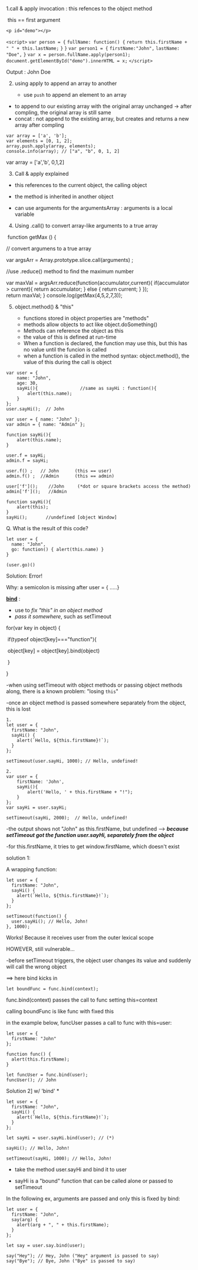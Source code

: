1.call & apply invocation  :  this refences to the object method 

​    this  == first argument 

`<p id="demo"></p>`

`<script>`
`var person = {`
    `fullName: function() {`
        `return this.firstName + " " + this.lastName;`
    `}`
`}`
`var person1 = {`
    `firstName:"John",`
    `lastName: "Doe",`
`}`
`var x = person.fullName.apply(person1);` 
`document.getElementById("demo").innerHTML = x;` 
`</script>`

Output : John Doe



2. using apply to append an array to another 

     - use `push` to append an element to an array
- to append to our existing array with the original array unchanged -> after compling, the original array is still same 
- concat : not append to the existing array, but creates and returns a new array after compling 

```
var array = ['a', 'b'];
var elements = [0, 1, 2];
array.push.apply(array, elements);
console.info(array); // ["a", "b", 0, 1, 2]
```

var array = ['a','b', 0,1,2]   



3. Call & apply explained

- this references to the current object, the calling object

- the method is inherited in another object

- can use arguments for the argumentsArray  : arguments is a local variable 

  

4. Using .call() to convert array-like arguments to a true array 

​         function getMax () {         

// convert argumens to a true array   

var argsArr = Array.prototype.slice.call(arguments) ; 

//use .reduce() method to find the maximum number 

  var maxVal = argsArr.reduce(function(accumulator,current){
      if(accumulator > current){ 
          return accumulator; 
      } else {
        return current;
      }
  });  
     return maxVal; 
}
console.log(getMax(4,5,2,7,3)); 



5. object.method() & "this"

    - functions stored in object properties are "methods"
    - methods allow objects to act like object.doSomething()
    - Methods can reference the object as this
    - the value of this is defined at run-time
    - When a function is declared, the function may use this, but this has no value until the funcion is called
    - when a function is called in the method syntax: object.method(), the value of this during the call is object

```
var user = {
    name: "John",
    age: 30,
    sayHi(){                //same as sayHi : function(){ 
        alert(this.name);
    }
};
user.sayHi();  // John
```

```
var user = { name: "John" };
var admin = { name: "Admin" };

function sayHi(){
    alert(this.name);
}

user.f = sayHi;
admin.f = sayHi;
  
user.f() ;   // John      (this == user)
admin.f() ;  //Admin      (this == admin)

user['f']();    //John     (*dot or square brackets access the method)
admin['f']();   //Admin
```

```
function sayHi(){
    alert(this);
}
sayHi();       //undefined [object Window]
```

Q. What is the result of this code?

```
let user = {
  name: "John",
  go: function() { alert(this.name) }
}

(user.go)()
```

Solution:   Error! 

   Why: a semicolon is missing after user = { .....}



**<u>bind</u>** : 

- use to *fix "this" in an object method* 
- *pass it somewhere*, such as setTimeout

 for(var key in object) { 

​    if(typeof object[key]==="function"){

​        object[key] = object[key].bind(object)

​       }

   }

-when using setTimeout with object methods or passing object methods along, there is a known problem: "losing `this`"

-once an object method is passed somewhere separately from the object, this is lost

```
1.
let user = {
  firstName: "John",
  sayHi() {
    alert(`Hello, ${this.firstName}!`);
  }
};

setTimeout(user.sayHi, 1000); // Hello, undefined!

2.
var user = {
    firstName: 'John',
    sayHi(){
        alert('Hello, ' + this.firstName + "!");
    }
};
var sayHi = user.sayHi; 

setTimeout(sayHi, 2000);  // Hello, undefined!

```

-the output shows not "John" as this.firstName, but undefined --> ***because setTimeout got the function user.sayHi, separately from the object***

-for this.firstName, it tries to get window.firstName, which doesn't exist 

solution 1:

A wrapping function: 

```
let user = {
  firstName: "John",
  sayHi() {
    alert(`Hello, ${this.firstName}!`);
  }
};

setTimeout(function() {
  user.sayHi(); // Hello, John!
}, 1000);
```

Works! Because it receives user from the outer lexical scope

HOWEVER, still vulnerable...

-before setTimeout triggers, the object user changes its value and suddenly will call the wrong object 

==> here bind kicks in 

```
let boundFunc = func.bind(context);
```

func.bind(context) passes the call to func setting this=context

calling boundFunc is like func with fixed this

in the example below, funcUser passes a call to func with this=user:

```
let user = {
  firstName: "John"
};

function func() {
  alert(this.firstName);
}

let funcUser = func.bind(user);
funcUser(); // John
```

Solution 2]  w/ 'bind' *

```
let user = {
  firstName: "John",
  sayHi() {
    alert(`Hello, ${this.firstName}!`);
  }
};

let sayHi = user.sayHi.bind(user); // (*)

sayHi(); // Hello, John!

setTimeout(sayHi, 1000); // Hello, John!
```

- take the method user.sayHi and bind it to user

- sayHi is a "bound" function that can be called alone or passed to setTimeout

  

In the following ex, arguments are passed and only this is fixed by bind:

```
let user = {
  firstName: "John",
  say(arg) {
    alert(arg + ", " + this.firstName);
  }
};

let say = user.say.bind(user);

say("Hey"); // Hey, John ("Hey" argument is passed to say)
say("Bye"); // Bye, John ("Bye" is passed to say)
```











